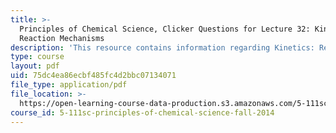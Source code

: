 ```yaml
---
title: >-
  Principles of Chemical Science, Clicker Questions for Lecture 32: Kinetics:
  Reaction Mechanisms
description: 'This resource contains information regarding Kinetics: Reaction Mechanisms.'
type: course
layout: pdf
uid: 75dc4ea86ecbf485fc4d2bbc07134071
file_type: application/pdf
file_location: >-
  https://open-learning-course-data-production.s3.amazonaws.com/5-111sc-principles-of-chemical-science-fall-2014/75dc4ea86ecbf485fc4d2bbc07134071_MIT5_111F14_Lec32Clkr.pdf
course_id: 5-111sc-principles-of-chemical-science-fall-2014
---
```

